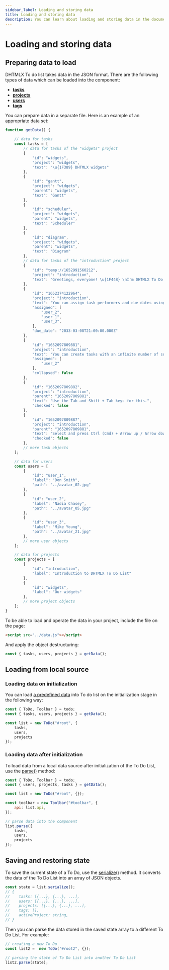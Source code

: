 ```yaml
---
sidebar_label: Loading and storing data
title: Loading and storing data
description: You can learn about loading and storing data in the documentation of the DHTMLX JavaScript To Do List library. Browse developer guides and API reference, try out code examples and live demos, and download a free 30-day evaluation version of DHTMLX To Do List.
---
```


# Loading and storing data

## Preparing data to load

DHTMLX To do list takes data in the JSON format. There are the following types of data which can be loaded into the component: 

- [**tasks**](api/configs/tasks_config.md)
- [**projects**](api/configs/projects_config.md)
- [**users**](api/configs/users_config.md)
- [**tags**](api/configs/tags_config.md)

You can prepare data in a separate file. Here is an example of an appropriate data set:

~~~js title="data.js"
function getData() {

    // data for tasks
    const tasks = [
        // data for tasks of the "widgets" project
        {
            "id": "widgets",
            "project": "widgets",
            "text": "\u{1F389} DHTMLX widgets"
        },
        {
            "id": "gantt",
            "project": "widgets",
            "parent": "widgets",
            "text": "Gantt"
        },
        {
            "id": "scheduler",
            "project": "widgets",
            "parent": "widgets",
            "text": "Scheduler"
        },
        {
            "id": "diagram",
            "project": "widgets",
            "parent": "widgets",
            "text": "Diagram"
        },
        // data for tasks of the "introduction" project    
        {
            "id": "temp://1652991560212",
            "project": "introduction",
            "text": "Greetings, everyone! \u{1F44B} \nI'm DHTMLX To Do List."
        },
        {
            "id": "1652374122964",
            "project": "introduction",
            "text": "You can assign task performers and due dates using the menu.",
            "assigned": [
                "user_2",
                "user_1",
                "user_3",
            ],
            "due_date": "2033-03-08T21:00:00.000Z"
        },
        {
            "id": "1652097809881",
            "project": "introduction",
            "text": "You can create tasks with an infinite number of subtasks.",
            "assigned": [
                "user_2"
            ],
            "collapsed": false
        },
        {
            "id": "1652097809882",
            "project": "introduction",
            "parent": "1652097809881",
            "text": "Use the Tab and Shift + Tab keys for this.",
            "checked": false
        },
        {
            "id": "1652097809887",
            "project": "introduction",
            "parent": "1652097809881",
            "text": "Select and press Ctrl (Cmd) + Arrow up / Arrow down to change the task order.",
            "checked": false
        },
        // more task objects
    ];

    // data for users
    const users = [
        {
            "id": "user_1",
            "label": "Don Smith",
            "path": "../avatar_02.jpg"
        },
        {
            "id": "user_2",
            "label": "Nadia Chasey",
            "path": "../avatar_05.jpg"
        },
        {
            "id": "user_3",
            "label": "Mike Young",
            "path": "../avatar_21.jpg"
        },
        // more user objects
    ];

    // data for projects
    const projects = [
        {
            "id": "introduction",
            "label": "Introduction to DHTMLX To Do List"
        },
        {
            "id": "widgets",
            "label": "Our widgets"
        },
        // more project objects
    ];
}
~~~

To be able to load and operate the data in your project, include the file on the page:

~~~html title="index.html"
<script src="../data.js"></script>
~~~

And apply the object destructuring: 

~~~js title="index.js"
const { tasks, users, projects } = getData();
~~~


## Loading from local source

### Loading data on initialization

You can load [a predefined data](guides/loading_data.md#preparing-data-to-load) into To do list on the initialization stage in the following way:

~~~js {2,4-8} title="index.js"
const { ToDo, Toolbar } = todo;
const { tasks, users, projects } = getData();

const list = new ToDo("#root", {
    tasks,
    users,
    projects
});
~~~

### Loading data after initialization

To load data from a local data source after initialization of the To Do List, use the [parse()](api/methods/parse_method.md) method:

~~~js {2,4,11-15} title="index.js"
const { ToDo, Toolbar } = todo;
const { users, projects, tasks } = getData();

const list = new ToDo("#root", {});

const toolbar = new Toolbar("#toolbar", {
    api: list.api,
});

// parse data into the component
list.parse({
    tasks,
    users,
    projects
});
~~~

## Saving and restoring state

To save the current state of a To Do, use the [serialize()](api/methods/serialize_method.md) method. It converts the data of the To Do List into an array of JSON objects. 

~~~js
const state = list.serialize();
// {
//    tasks: [{...}, {...}, ...],
//    users: [{...}, {...}, ...],
//    projects: [{...}, {...}, ...],
//    tags: [],
//    activeProject: string,
// }
~~~

Then you can parse the data stored in the saved state array to a different To Do List. For example:

~~~js
// creating a new To Do
const list2 =  new ToDo("#root2", {});

// parsing the state of To Do List into another To Do List
list2.parse(state);
~~~